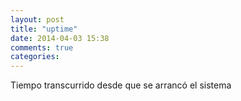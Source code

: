 ```yaml
---
layout: post
title: "uptime"
date: 2014-04-03 15:38
comments: true
categories: 
---
```

Tiempo transcurrido desde que se arrancó el sistema

